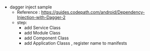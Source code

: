 * dagger inject sample
    * Reference : https://guides.codepath.com/android/Dependency-Injection-with-Dagger-2
    * step:
        * add Service Class
        * add Module Class
        * add Component Class
        * add Application Classs , register name to manifests
    